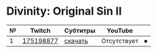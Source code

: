 # Divinity: Original Sin II

| № | Twitch | Субтитры | YouTube |  |
| --- | --- | --- | --- | --- |
| 1 | [175198877](https://www.twitch.tv/videos/175198877) | [скачать](../chats/v175198877.ass) | Отсутствует | ⏹ |
